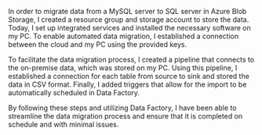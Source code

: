 
In order to migrate data from a MySQL server to SQL server in Azure Blob Storage, I created a resource group and storage account to store the data. Today, I set up integrated services and installed the necessary software on my PC. To enable automated data migration, I established a connection between the cloud and my PC using the provided keys. 

To facilitate the data migration process, I created a pipeline that connects to the on-premise data, which was stored on my PC. Using this pipeline, I established a connection for each table from source to sink and stored the data in CSV format. Finally, I added triggers that allow for the import to be automatically scheduled in Data Factory. 

By following these steps and utilizing Data Factory, I have been able to streamline the data migration process and ensure that it is completed on schedule and with minimal issues.
